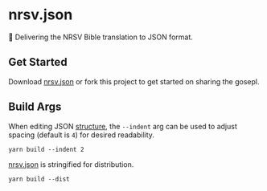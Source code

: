 # nrsv.json

📖 Delivering the NRSV Bible translation to JSON format.

## Get Started

Download [nrsv.json](nrsv.json) or fork this project to get started on sharing the gosepl.

## Build Args

When editing JSON [structure](src/lib/structure.js), the `--indent` arg can be used to adjust spacing (default is `4`) for desired readability.

```
yarn build --indent 2
```

[nrsv.json](nrsv.json) is stringified for distribution.

```
yarn build --dist
```
